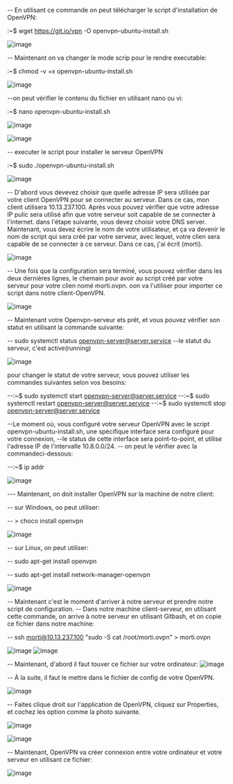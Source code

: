 

-- En utilisant ce commande on peut télécharger le script d'installation de OpenVPN:

:~$ wget https://git.io/vpn -O openvpn-ubuntu-install.sh

![image](1.PNG)



-- Maintenant on va changer le mode scrip pour le rendre executable: 

:~$ chmod -v +x openvpn-ubuntu-install.sh


![image](2.PNG)



--on peut vérifier le contenu du fichier en utilisant nano ou vi: 

:~$ nano openvpn-ubuntu-install.sh


![image](3.1.PNG)



![image](3.PNG)


-- executer le script pour installer le serveur OpenVPN 

:~$ sudo ./openvpn-ubuntu-install.sh

![image](4.PNG)

-- D'abord vous devevez choisir que quelle adresse IP sera utilisée par votre client OpenVPN pour se connecter au serveur.
   Dans ce cas, mon client utilisera 10.13.237.100.
   Après vous pouvez vérifier que votre adresse IP pulic sera utilisé afin que votre serveur soit capable de se connecter à l'internet.
   dans l'étape suivante, vous devez choisir votre DNS server.
   Maintenant, vous devez écrire le nom de votre utilisateur, et ça va devenir le nom de script qui sera créé par votre serveur, avec lequel, votre clien      sera capable de se connecter à ce serveur. Dans ce cas, j'ai écrit (morti).
   
![image](5.PNG)


  -- Une fois que la configuration sera terminé, vous pouvez vérifier dans les deux dernières lignes, le chemain pour avoir au script créé par votre serveur      pour votre clien nomé morti.ovpn. oon va l'utiliser pour importer ce script dans notre client-OpenVPN.
  
 ![image](6.PNG)
  
-- Maintenant votre Openvpn-serveur ets prêt, et vous pouvez vérifier son statut en utilisant la commande suivante:
  
-- sudo systemctl status openvpn-server@server.service
--le statut du serveur, c'est active(running) 

![image](7.PNG)



pour changer le statut de votre serveur, vous pouvez utiliser les commandes suivantes selon vos besoins:


 --:~$ sudo systemctl start openvpn-server@server.service
 --:~$ sudo systemctl restart openvpn-server@server.service
 --:~$ sudo systemctl stop openvpn-server@server.service

--Le moment où, vous configuré votre serveur OpenVPN avec le script openvpn-ubuntu-install.sh, une spécifique interface sera configuré pour votre connexion,
--le status de cette interface sera point-to-point, et utilise l'adresse IP de l'intervalle 10.8.0.0/24.
-- on peut le vérifier avec la commandeci-dessous:

--:~$ ip addr

![image](8.PNG)

--- Maintenant, on doit installer OpenVPN sur la machine de notre client:

-- sur Windows, oo peut utiliser:

-- > choco install openvpn 

![image](21.PNG)

-- sur Linux, on peut utiliser:

-- sudo apt-get install openvpn

-- sudo apt-get install network-manager-openvpn

![image](100.PNG)


-- Maintenant c'est le moment d'arriver à notre serveur et prendre notre script de configuration.
-- Dans notre machine client-serveur, en utilisant cette commande, on arrive à notre serveur en utilisant Gitbash, et on copie ce fichier dans notre machine:

 -- ssh morti@10.13.237.100 "sudo -S cat /root/morti.ovpn" > morti.ovpn
 
 ![image](9.PNG)
 ![image](10.PNG)
 
 -- Maintenant, d'abord il faut touver ce fichier sur votre ordinateur:
 ![image](11.PNG)
 
 -- À la suite, il faut le mettre dans le fichier de config de votre OpenVPN.
 
  ![image](12.PNG)
 
 -- Faites clique droit sur l'application de OpenVPN, cliquez sur Properties, et cochez les option comme la photo suivante.
   
   ![image](13.PNG)
   
   ![image](14.PNG) 
   
 -- Maintenant, OpenVPN va créer connexion entre votre ordinateur et votre serveur en utilisant ce fichier: 
 
  ![image](15.PNG)
 
 
 
 
 
 
 
 
 
 
